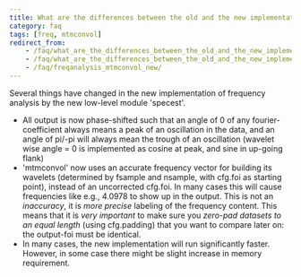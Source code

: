 ```yaml
---
title: What are the differences between the old and the new implementation of 'mtmconvol' in ft_freqanalysis?
category: faq
tags: [freq, mtmconvol]
redirect_from:
    - /faq/what_are_the_differences_between_the_old_and_the_new_implementation_of_mtmconvol_in_ft_freqanalysis/
    - /faq/what_are_the_differences_between_the_old_and_the_new_implementation_of_mtmconvol_in_ft_freqanalyis/
    - /faq/freqanalysis_mtmconvol_new/
---
```


Several things have changed in the new implementation of frequency analysis by the new low-level module 'specest'.

- All output is now phase-shifted such that an angle of 0 of any fourier-coefficient always means a peak of an oscillation in the data, and an angle of pi/-pi will always mean the trough of an oscillation (wavelet wise angle = 0 is implemented as cosine at peak, and sine in up-going flank)
- 'mtmconvol' now uses an accurate frequency vector for building its wavelets (determined by fsample and nsample, with cfg.foi as starting point), instead of an uncorrected cfg.foi. In many cases this will cause frequencies like e.g., 4.0978 to show up in the output. This is not an _inaccuracy_, it is _more precise_ labeling of the frequency content. This means that it is _very important_ to make sure you _zero-pad datasets to an equal length_ (using cfg.padding) that you want to compare later on: the output-foi must be identical.
- In many cases, the new implementation will run significantly faster. However, in some case there might be slight increase in memory requirement.
